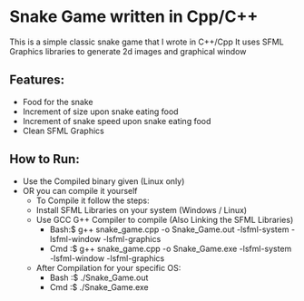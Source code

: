 # Snake Game written in Cpp/C++

This is a simple classic snake game that I wrote in C++/Cpp
It uses SFML Graphics libraries to generate 2d images and graphical window


## Features:
- Food for the snake
- Increment of size upon snake eating food
- Increment of snake speed upon snake eating food
- Clean SFML Graphics

## How to Run:
- Use the Compiled binary given (Linux only)
- OR you can compile it yourself
  - To Compile it follow the steps:
  - Install SFML Libraries on your system (Windows / Linux)
  - Use GCC G++ Compiler to compile (Also Linking the SFML Libraries)
    - Bash:$ g++ snake_game.cpp -o Snake_Game.out -lsfml-system -lsfml-window -lsfml-graphics
    - Cmd :$ g++ snake_game.cpp -o Snake_Game.exe -lsfml-system -lsfml-window -lsfml-graphics
  - After Compilation for your specific OS:
    - Bash :$ ./Snake_Game.out
    - Cmd :$ ./Snake_Game.exe
